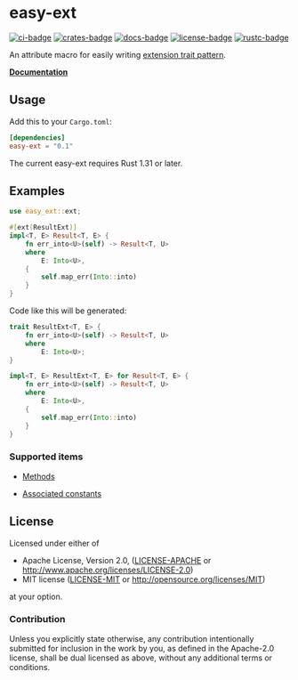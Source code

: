 # easy-ext

[![ci-badge]][ci-url]
[![crates-badge]][crates-url]
[![docs-badge]][docs-url]
[![license-badge]][license]
[![rustc-badge]][rustc-url]

[ci-badge]: https://github.com/taiki-e/easy-ext/workflows/ci/badge.svg
[ci-url]: https://github.com/taiki-e/easy-ext/actions?workflow=ci
[crates-badge]: https://img.shields.io/crates/v/easy-ext.svg
[crates-url]: https://crates.io/crates/easy-ext/
[docs-badge]: https://docs.rs/easy-ext/badge.svg
[docs-url]: https://docs.rs/easy-ext/
[license-badge]: https://img.shields.io/crates/l/easy-ext.svg
[license]: #license
[rustc-badge]: https://img.shields.io/badge/rustc-1.31+-lightgray.svg
[rustc-url]: https://blog.rust-lang.org/2018/12/06/Rust-1.31-and-rust-2018.html

An attribute macro for easily writing [extension trait pattern](https://github.com/rust-lang/rfcs/blob/master/text/0445-extension-trait-conventions.md).

[**Documentation**](https://docs.rs/easy-ext/)

## Usage

Add this to your `Cargo.toml`:

```toml
[dependencies]
easy-ext = "0.1"
```

The current easy-ext requires Rust 1.31 or later.

## Examples

```rust
use easy_ext::ext;

#[ext(ResultExt)]
impl<T, E> Result<T, E> {
    fn err_into<U>(self) -> Result<T, U>
    where
        E: Into<U>,
    {
        self.map_err(Into::into)
    }
}
```

Code like this will be generated:

```rust
trait ResultExt<T, E> {
    fn err_into<U>(self) -> Result<T, U>
    where
        E: Into<U>;
}

impl<T, E> ResultExt<T, E> for Result<T, E> {
    fn err_into<U>(self) -> Result<T, U>
    where
        E: Into<U>,
    {
        self.map_err(Into::into)
    }
}
```

### Supported items

* [Methods](https://doc.rust-lang.org/book/ch05-03-method-syntax.html)

* [Associated constants](https://rust-lang-nursery.github.io/edition-guide/rust-2018/trait-system/associated-constants.html)

## License

Licensed under either of

* Apache License, Version 2.0, ([LICENSE-APACHE](LICENSE-APACHE) or <http://www.apache.org/licenses/LICENSE-2.0>)
* MIT license ([LICENSE-MIT](LICENSE-MIT) or <http://opensource.org/licenses/MIT>)

at your option.

### Contribution

Unless you explicitly state otherwise, any contribution intentionally submitted for inclusion in the work by you, as defined in the Apache-2.0 license, shall be dual licensed as above, without any additional terms or conditions.
